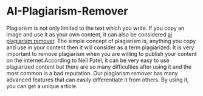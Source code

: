 # AI-Plagiarism-Remover
Plagiarism is not only limited to the text which you write. If you copy an image and use it as your own content, it can also be considered [ai plagiarism remover](https://www.cudekai.com/). The simple concept of plagiarism is, anything you copy and use in your content then it will consider as a term plagiarized. It is very important to remove plagiarism when you are willing to publish your content on the internet.According to Neil Patel, it can be very easy to use plagiarized content but there are so many difficulties after using it and the most common is a bad reputation. Our plagiarism remover has many advanced features that can easily differentiate it from others. By using it, you can get a unique article.
